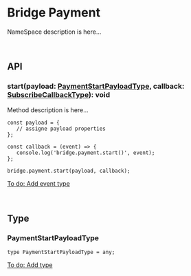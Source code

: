 # Bridge Payment
NameSpace description is here...

<br>

## API

### start(payload: [PaymentStartPayloadType](#paymentstartpayloadtype), callback: [SubscribeCallbackType](./event#subscribecallbacktype)): void
Method description is here...
   ~~~
   const payload = {
      // assigne payload properties
   };
   
   const callback = (event) => {
      console.log('bridge.payment.start()', event);
   };
   
   bridge.payment.start(payload, callback);
   ~~~
[To do: Add event type](./todo.md#sync-types-with-platforms)

<br>

## Type

### PaymentStartPayloadType
~~~
type PaymentStartPayloadType = any;
~~~
[To do: Add type](./todo.md#sync-types-with-platforms)
